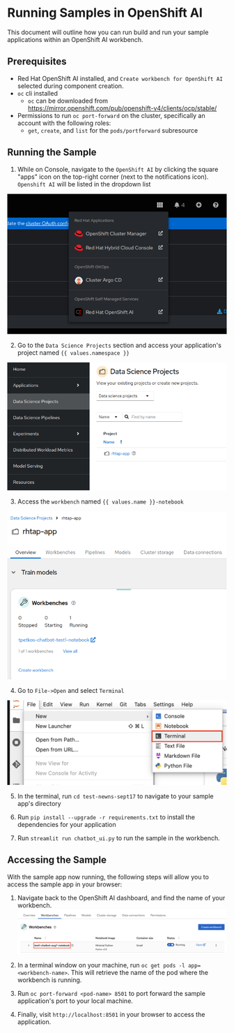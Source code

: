 # Running Samples in OpenShift AI

This document will outline how you can run build and run your sample applications within an OpenShift AI workbench.

## Prerequisites

- Red Hat OpenShift AI installed, and `Create workbench for OpenShift AI` selected during component creation.
- `oc` cli installed
   - `oc` can be downloaded from https://mirror.openshift.com/pub/openshift-v4/clients/ocp/stable/
- Permissions to run `oc port-forward` on the cluster, specifically an account with the following roles:
   - `get`, `create`, and `list` for the `pods/portforward` subresource

## Running the Sample

1) While on Console, navigate to the `OpenShift AI` by clicking the square "apps" icon on the top-right corner (next to the notifications icon). `Openshift AI` will be listed in the dropdown list

![image](./.assets/access-openshift-ai.png)

2) Go to the `Data Science Projects` section and access your application's project named `{{ values.namespace }}`

![image](./.assets/data-science-projects.png)

3) Access the `workbench` named `{{ values.name }}-notebook`

![image](./.assets/access-workbench.png)

4) Go to `File->Open` and select `Terminal`

![image](./.assets/open-terminal.png)

5) In the terminal, run `cd test-newns-sept17` to navigate to your sample app's directory

6) Run `pip install --upgrade -r requirements.txt` to install the dependencies for your application

7) Run `streamlit run chatbot_ui.py` to run the sample in the workbench.

## Accessing the Sample

With the sample app now running, the following steps will allow you to access the sample app in your browser:

1) Navigate back to the OpenShift AI dashboard, and find the name of your workbench.
![image](./.assets/workbench-name.png)

2) In a terminal window on your machine, run `oc get pods -l app=<workbench-name>`. This will retrieve the name of the pod where the workbench is running.

3) Run `oc port-forward <pod-name> 8501` to port forward the sample application's port to your local machine.

4) Finally, visit `http://localhost:8501` in your browser to access the application.